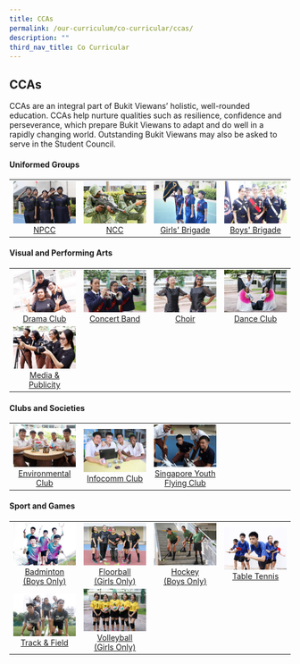 ```yaml
---
title: CCAs
permalink: /our-curriculum/co-curricular/ccas/
description: ""
third_nav_title: Co Curricular
---
```

## CCAs

CCAs are an integral part of Bukit Viewans’ holistic, well-rounded education. CCAs help nurture qualities such as resilience, confidence and perseverance, which prepare Bukit Viewans to adapt and do well in a rapidly changing world. Outstanding Bukit Viewans may also be asked to serve in the Student Council.

#### Uniformed Groups

<table>
	<tr>
		<td width="25%">
			<a href="/our-curriculum/co-curricular/ccas/uniformed-groups/npcc">
				<img src="/images/npcc.jpg"/> <center> NPCC </center>
			</a>
		</td>
		<td width="25%">
			<a href="/our-curriculum/co-curricular/ccas/uniformed-groups/ncc">
				<img src="/images/ncc.jpg"/> <center> NCC </center>
			</a>
		</td>
		<td width="25%">
			<a href="/our-curriculum/co-curricular/ccas/uniformed-groups/girls-brigade">
				<img src="/images/girl%20brigade.jpg"/> <center> Girls' Brigade </center>
			</a>
		</td>
		<td>
			<a href="/our-curriculum/co-curricular/ccas/uniformed-groups/boys-brigade">
				<img src="/images/boy%20brigade.jpg"/> <center> Boys' Brigade </center>
			</a>
		</td>
	</tr>
</table>

#### Visual and Performing Arts

<table>
		<tr>
		<td width="25%">
			<a href="/our-curriculum/co-curricular/ccas/visual-and-performing-arts/drama-club">
				<img src="/images/drama.jpg"/> <center> Drama Club </center>
			</a>
		</td>
		<td width="25%">
			<a href="/our-curriculum/co-curricular/ccas/visual-and-performing-arts/concert-band">
				<img src="/images/concert.jpg"/> <center> Concert Band </center>
			</a>
		</td>
		<td width="25%">
			<a href="/our-curriculum/co-curricular/ccas/visual-and-performing-arts/choir">
				<img src="/images/choir.jpg"/> <center> Choir </center>
			</a>
		</td>
		<td width="25%">
			<a href="/our-curriculum/co-curricular/ccas/visual-and-performing-arts/dance-club">
				<img src="/images/dance.jpg"/> <center> Dance Club </center>
			</a>
		</td>
	</tr>
	<tr>
		<td width="25%">
			<a href="/our-curriculum/co-curricular/ccas/visual-and-performing-arts/media-n-publicity">
				<img src="/images/media.jpg"/> <center> Media & Publicity </center>
			</a>
		</td>
		<td width="25%">		</td>
		<td width="25%">  	</td>
		<td width="25%">		</td>
	</tr>
</table>

#### Clubs and Societies 

<table>
	<tr>
		<td width="25%">
			<a href="/our-curriculum/co-curricular/ccas/clubs-and-societies/environmental-club">
				<img src="/images/environmental.jpg"/> <center> Environmental Club </center>
			</a>
		</td>
		<td width="25%">
			<a href="/our-curriculum/co-curricular/ccas/clubs-and-societies/infocomm-club">
				<img src="/images/infocomm.jpg"/> <center> Infocomm Club </center>
			</a>
		</td>
		<td width="25%">
			<a href="/our-curriculum/co-curricular/ccas/clubs-and-societies/singapore-youth-flying-club">
				<img src="/images/youth%20flying.jpg"/> <center> Singapore Youth Flying Club </center>
			</a>
		</td>
		<td width="25%">		</td>
	</tr>
</table>

#### Sport and Games

<table>
	<tr>
		<td width="25%">
			<a href="/our-curriculum/co-curricular/ccas/sport-and-games/badminton">
				<img src="/images/baminton(boy).jpg"/> <center> Badminton <br>(Boys Only) </center>
			</a>
		</td>
		<td width="25%">
			<a href="/our-curriculum/co-curricular/ccas/sport-and-games/floorball">
					<img src="/images/floorball(girl).jpg"/> <center> Floorball <br> (Girls Only) </center>
			</a>
		</td>
		<td width="25%">
			<a href="/our-curriculum/co-curricular/ccas/sport-and-games/hockey">
				<img src="/images/hockey.jpg"/> <center> Hockey <br> (Boys Only) </center>
			</a>
		</td>
		<td width="25%">
			<a href="/our-curriculum/co-curricular/ccas/sport-and-games/table-tennis">
				<img src="/images/table%20tennis.jpg"/> <center> Table Tennis </center>
			</a>
		</td>
	</tr>
	<tr>
		<td width="25%">
			<a href="/our-curriculum/co-curricular/ccas/sport-and-games/track-n-field">
				<img src="/images/track%20n%20field.jpg"/> <center> Track & Field </center>
			</a>
		</td>
		<td width="25%">
			<a href="/our-curriculum/co-curricular/ccas/sport-and-games/volleyball">
				<img src="/images/volleyball(girl).jpg"/> <center> Volleyball <br> (Girls Only) </center>
			</a>
		</td>
		<td width="25%">		</td>
		<td width="25%">		</td>
	</tr>